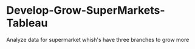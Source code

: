 # Develop-Grow-SuperMarkets-Tableau
Analyze data for supermarket whish's have three branches to grow more
